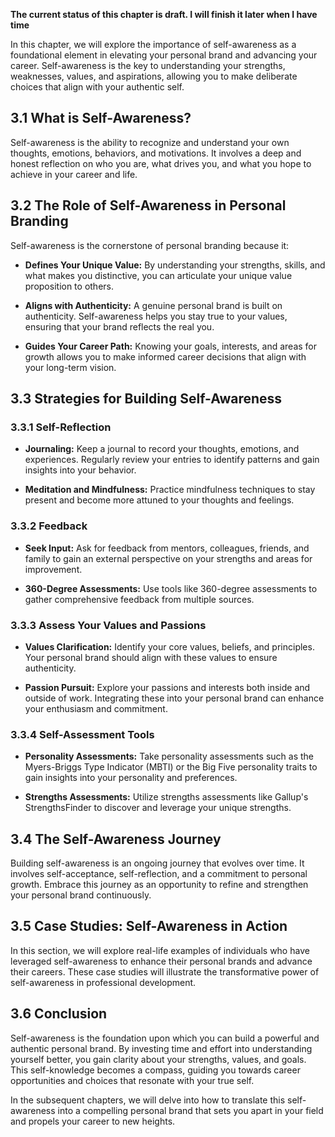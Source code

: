 **The current status of this chapter is draft. I will finish it later when I have time**

In this chapter, we will explore the importance of self-awareness as a foundational element in elevating your personal brand and advancing your career. Self-awareness is the key to understanding your strengths, weaknesses, values, and aspirations, allowing you to make deliberate choices that align with your authentic self.

**3.1 What is Self-Awareness?**
-------------------------------

Self-awareness is the ability to recognize and understand your own thoughts, emotions, behaviors, and motivations. It involves a deep and honest reflection on who you are, what drives you, and what you hope to achieve in your career and life.

**3.2 The Role of Self-Awareness in Personal Branding**
-------------------------------------------------------

Self-awareness is the cornerstone of personal branding because it:

* **Defines Your Unique Value:** By understanding your strengths, skills, and what makes you distinctive, you can articulate your unique value proposition to others.

* **Aligns with Authenticity:** A genuine personal brand is built on authenticity. Self-awareness helps you stay true to your values, ensuring that your brand reflects the real you.

* **Guides Your Career Path:** Knowing your goals, interests, and areas for growth allows you to make informed career decisions that align with your long-term vision.

**3.3 Strategies for Building Self-Awareness**
----------------------------------------------

### **3.3.1 Self-Reflection**

* **Journaling:** Keep a journal to record your thoughts, emotions, and experiences. Regularly review your entries to identify patterns and gain insights into your behavior.

* **Meditation and Mindfulness:** Practice mindfulness techniques to stay present and become more attuned to your thoughts and feelings.

### **3.3.2 Feedback**

* **Seek Input:** Ask for feedback from mentors, colleagues, friends, and family to gain an external perspective on your strengths and areas for improvement.

* **360-Degree Assessments:** Use tools like 360-degree assessments to gather comprehensive feedback from multiple sources.

### **3.3.3 Assess Your Values and Passions**

* **Values Clarification:** Identify your core values, beliefs, and principles. Your personal brand should align with these values to ensure authenticity.

* **Passion Pursuit:** Explore your passions and interests both inside and outside of work. Integrating these into your personal brand can enhance your enthusiasm and commitment.

### **3.3.4 Self-Assessment Tools**

* **Personality Assessments:** Take personality assessments such as the Myers-Briggs Type Indicator (MBTI) or the Big Five personality traits to gain insights into your personality and preferences.

* **Strengths Assessments:** Utilize strengths assessments like Gallup's StrengthsFinder to discover and leverage your unique strengths.

**3.4 The Self-Awareness Journey**
----------------------------------

Building self-awareness is an ongoing journey that evolves over time. It involves self-acceptance, self-reflection, and a commitment to personal growth. Embrace this journey as an opportunity to refine and strengthen your personal brand continuously.

**3.5 Case Studies: Self-Awareness in Action**
----------------------------------------------

In this section, we will explore real-life examples of individuals who have leveraged self-awareness to enhance their personal brands and advance their careers. These case studies will illustrate the transformative power of self-awareness in professional development.

**3.6 Conclusion**
------------------

Self-awareness is the foundation upon which you can build a powerful and authentic personal brand. By investing time and effort into understanding yourself better, you gain clarity about your strengths, values, and goals. This self-knowledge becomes a compass, guiding you towards career opportunities and choices that resonate with your true self.

In the subsequent chapters, we will delve into how to translate this self-awareness into a compelling personal brand that sets you apart in your field and propels your career to new heights.
